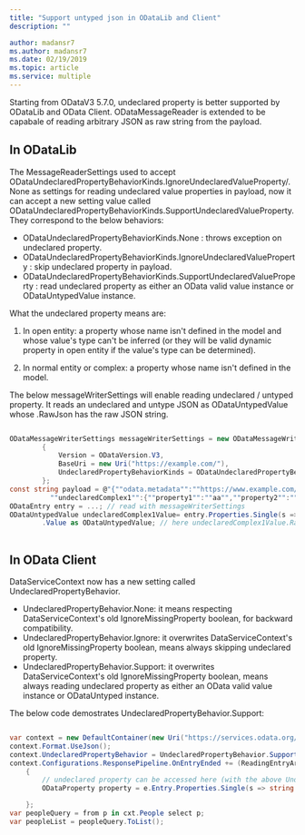 ```yaml
---
title: "Support untyped json in ODataLib and Client"
description: ""

author: madansr7
ms.author: madansr7
ms.date: 02/19/2019
ms.topic: article
ms.service: multiple
---
```


Starting from ODataV3 5.7.0, undeclared property is better supported by ODataLib and OData Client. ODataMessageReader is extended to be capabale of reading arbitrary JSON as raw string from the payload.

## In ODataLib

The MessageReaderSettings used to accept ODataUndeclaredPropertyBehaviorKinds.IgnoreUndeclaredValueProperty/.None as settings for reading undeclared value properties in payload, now it can accept a new setting value called ODataUndeclaredPropertyBehaviorKinds.SupportUndeclaredValueProperty. They correspond to the below behaviors:

* ODataUndeclaredPropertyBehaviorKinds.None : throws exception on undeclared property.
* ODataUndeclaredPropertyBehaviorKinds.IgnoreUndeclaredValueProperty : skip undeclared property in payload.
* ODataUndeclaredPropertyBehaviorKinds.SupportUndeclaredValueProperty : read undeclared property as either an OData valid value instance or ODataUntypedValue instance.

What the undeclared property means are:

1. In open entity: a property whose name isn't defined in the model and whose value's type can't be inferred (or they will be valid dynamic property in open entity if the value's type can be determined).

2. In normal entity or complex: a property whose name isn't defined in the model.

The below messageWriterSettings will enable reading undeclared / untyped property. It reads an undeclared and untype JSON as ODataUntypedValue whose .RawJson has the raw JSON string.
``` csharp

ODataMessageWriterSettings messageWriterSettings = new ODataMessageWriterSettings
	    {
	        Version = ODataVersion.V3,
	        BaseUri = new Uri("https://example.com/"),
	        UndeclaredPropertyBehaviorKinds = ODataUndeclaredPropertyBehaviorKinds.SupportUndeclaredValueProperty
	    };
const string payload = @"{""odata.metadata"":""https://www.example.com/#Server.NS.container1.serverEntitySet/@Element"",""Id"":123,"
          ""undeclaredComplex1"":{""property1"":""aa"",""property2"":""bb""}}";
ODataEntry entry = ...; // read with messageWriterSettings
ODataUntypedValue undeclaredComplex1Value= entry.Properties.Single(s => string.Equals(s.Name, "undeclaredComplex1"))
        .Value as ODataUntypedValue; // here undeclaredComplex1Value.RawJson is string "{\"property1\":\"aa\",\"property2\":\"bb\"}"
	
```

## In OData Client

DataServiceContext now has a new setting called UndeclaredPropertyBehavior.

* UndeclaredPropertyBehavior.None: it means respecting DataServiceContext's old IgnoreMissingProperty boolean, for backward compatibility.
* UndeclaredPropertyBehavior.Ignore: it overwrites DataServiceContext's old IgnoreMissingProperty boolean, means always skipping undeclared property.
* UndeclaredPropertyBehavior.Support: it overwrites DataServiceContext's old IgnoreMissingProperty boolean, means always reading undeclared property as either an OData valid value instance or ODataUntyped instance.

The below code demostrates UndeclaredPropertyBehavior.Support:

``` csharp

var context = new DefaultContainer(new Uri("https://services.odata.org/v4/(S(lqbvtwide0ngdev54adgc0lu))/TripPinServiceRW/"));
context.Format.UseJson();
context.UndeclaredPropertyBehavior = UndeclaredPropertyBehavior.Support;
context.Configurations.ResponsePipeline.OnEntryEnded += (ReadingEntryArgs e) =>
    {
        // undeclared property can be accessed here (with the above UndeclaredPropertyBehavior.Support) :
        ODataProperty property = e.Entry.Properties.Single(s => string.Equals(s.Name, "..."));

    };
var peopleQuery = from p in cxt.People select p;
var peopleList = peopleQuery.ToList();

```
